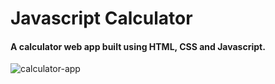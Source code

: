 # Javascript Calculator

#### A calculator web app built using HTML, CSS and Javascript.


![calculator-app](https://user-images.githubusercontent.com/19617720/35175285-ed63523a-fd40-11e7-9bdd-57bec26fe03b.png)
